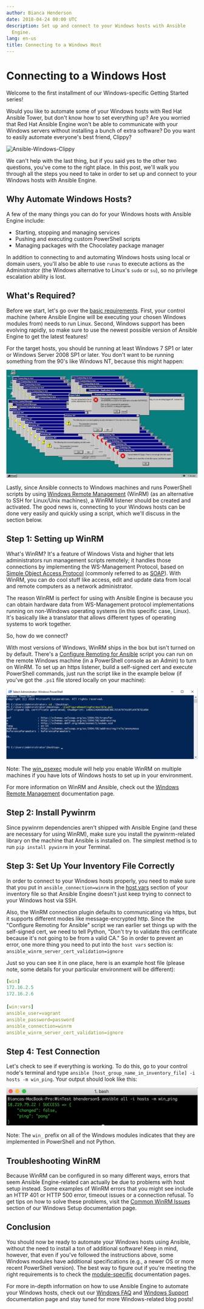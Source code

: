 ```yaml
---
author: Bianca Henderson
date: 2018-04-24 00:00 UTC
description: Set up and connect to your Windows hosts with Ansible
  Engine.
lang: en-us
title: Connecting to a Windows Host
---
```


# Connecting to a Windows Host

Welcome to the first installment of our Windows-specific Getting Started series!

Would you like to automate some of your Windows hosts with Red Hat
Ansible Tower, but don't know how to set everything up? Are you worried
that Red Hat Ansible Engine won't be able to communicate with your
Windows servers without installing a bunch of extra software? Do you
want to easily automate everyone's best friend, Clippy?

![Ansible-Windows-Clippy](/images/posts/archive/Ansible-Windows/Ansible-Windows-Clippy.png)

We can't help with the last thing, but if you said yes to the other two
questions, you've come to the right place. In this post, we'll walk you
through all the steps you need to take in order to set up and connect to
your Windows hosts with Ansible Engine.

## Why Automate Windows Hosts?

A few of the many things you can do for your Windows hosts with Ansible
Engine include:

-   Starting, stopping and managing services
-   Pushing and executing custom PowerShell scripts
-   Managing packages with the Chocolatey package manager

In addition to connecting to and automating Windows hosts using local or
domain users, you'll also be able to use `runas` to execute actions as
the Administrator (the Windows alternative to Linux's `sudo` or `su`),
so no privilege escalation ability is lost.

## What's Required?

Before we start, let's go over the [basic
requirements](http://docs.ansible.com/ansible/latest/user_guide/windows_setup.html#host-requirements.).
First, your control machine (where Ansible Engine will be executing your
chosen Windows modules from) needs to run Linux. Second, Windows support
has been evolving rapidly, so make sure to use the newest possible
version of Ansible Engine to get the latest features!

For the target hosts, you should be running at least Windows 7 SP1 or
later or Windows Server 2008 SP1 or later. You don't want to be running
something from the 90's like Windows NT, because this might happen:

![Ansible-Windows-90s](/images/posts/archive/Ansible-Windows-90s.jpg)

Lastly, since Ansible connects to Windows machines and runs PowerShell
scripts by using [Windows Remote
Management](https://msdn.microsoft.com/en-us/library/aa384291(v=vs.85).aspx)
(WinRM) (as an alternative to SSH for Linux/Unix machines), a WinRM
listener should be created and activated. The good news is, connecting
to your Windows hosts can be done very easily and quickly using a
script, which we'll discuss in the section below.

## Step 1: Setting up WinRM

What's WinRM? It's a feature of Windows Vista and higher that lets
administrators run management scripts remotely; it handles those
connections by implementing the WS-Management Protocol, based on [Simple
Object Access
Protocol](https://msdn.microsoft.com/en-us/library/ms995800.aspx)
(commonly referred to as [SOAP](https://en.wikipedia.org/wiki/SOAP)).
With WinRM, you can do cool stuff like access, edit and update data from
local and remote computers as a network administrator.

The reason WinRM is perfect for using with Ansible Engine is because you
can obtain hardware data from WS-Management protocol implementations
running on non-Windows operating systems (in this specific case, Linux).
It's basically like a translator that allows different types of
operating systems to work together.

So, how do we connect?

With most versions of Windows, WinRM ships in the box but isn't turned
on by default. There's a [Configure Remoting for
Ansible](https://raw.githubusercontent.com/ansible/ansible/devel/examples/scripts/ConfigureRemotingForAnsible.ps1)
script you can run on the remote Windows machine (in a PowerShell
console as an Admin) to turn on WinRM. To set up an https listener,
build a self-signed cert and execute PowerShell commands, just run the
script like in the example below (if you've got the `.ps1` file stored
locally on your machine):

![Ansible-Windows-Powershell](/images/posts/archive/Ansible-Windows-Powershell.png)

Note: The
[win_psexec](http://docs.ansible.com/ansible/latest/modules/win_psexec_module.html)
module will help you enable WinRM on multiple machines if you have lots
of Windows hosts to set up in your environment.

For more information on WinRM and Ansible, check out the [Windows Remote
Management](http://docs.ansible.com/ansible/latest/user_guide/windows_winrm.html)
documentation page.

## Step 2: Install Pywinrm

Since pywinrm dependencies aren't shipped with Ansible Engine (and these
are necessary for using WinRM), make sure you install the
pywinrm-related library on the machine that Ansible is installed on. The
simplest method is to run `pip install pywinrm` in your Terminal.

## Step 3: Set Up Your Inventory File Correctly

In order to connect to your Windows hosts properly, you need to make
sure that you put in `ansible_connection=winrm` in the [host
vars](http://docs.ansible.com/ansible/latest/user_guide/intro_inventory.html#host-variables)
section of your inventory file so that Ansible Engine doesn't just keep
trying to connect to your Windows host via SSH.

Also, the WinRM connection plugin defaults to communicating via https,
but it supports different modes like message-encrypted http. Since the
"Configure Remoting for Ansible" script we ran earlier set things up
with the self-signed cert, we need to tell Python, "Don't try to
validate this certificate because it's not going to be from a valid CA."
So in order to prevent an error, one more thing you need to put into the
`host vars` section is: `ansible_winrm_server_cert_validation=ignore`

Just so you can see it in one place, here is an example host file
(please note, some details for your particular environment will be
different):

```yaml
[win]
172.16.2.5
172.16.2.6

[win:vars]
ansible_user=vagrant
ansible_password=password
ansible_connection=winrm
ansible_winrm_server_cert_validation=ignore
```

## Step 4: Test Connection

Let's check to see if everything is working. To do this, go to your
control node's terminal and type
`ansible [host_group_name_in_inventory_file] -i hosts -m win_ping`. Your
output should look like this:

![Ansible-Windows-Screen-Grab](/images/posts/archive/Ansible-Windows-Screen-Grab.jpg)

Note: The `win_` prefix on all of the Windows modules indicates that
they are implemented in PowerShell and not Python.

## Troubleshooting WinRM

Because WinRM can be configured in so many different ways, errors that
seem Ansible Engine-related can actually be due to problems with host
setup instead. Some examples of WinRM errors that you might see include
an HTTP 401 or HTTP 500 error, timeout issues or a connection refusal.
To get tips on how to solve these problems, visit the [Common WinRM
Issues](http://docs.ansible.com/ansible/devel/user_guide/windows_setup.html#common-winrm-issues)
section of our Windows Setup documentation page.

## Conclusion

You should now be ready to automate your Windows hosts using Ansible,
without the need to install a ton of additional software! Keep in mind,
however, that even if you've followed the instructions above, some
Windows modules have additional specifications (e.g., a newer OS or more
recent PowerShell version). The best way to figure out if you're meeting
the right requirements is to check the
[module-specific](https://docs.ansible.com/ansible/latest/collections/index_module.html#ansible-windows)
documentation pages.

For more in-depth information on how to use Ansible Engine to automate
your Windows hosts, check out our [Windows
FAQ](http://docs.ansible.com/ansible/latest/user_guide/windows_faq.html)
and [Windows
Support](http://docs.ansible.com/ansible/latest/user_guide/windows.html)
documentation page and stay tuned for more Windows-related blog posts!

